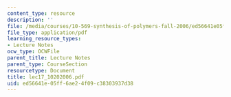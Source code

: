 ```yaml
---
content_type: resource
description: ''
file: /media/courses/10-569-synthesis-of-polymers-fall-2006/ed56641e05ff6ae24f09c38303937d38_lec17_10202006.pdf
file_type: application/pdf
learning_resource_types:
- Lecture Notes
ocw_type: OCWFile
parent_title: Lecture Notes
parent_type: CourseSection
resourcetype: Document
title: lec17_10202006.pdf
uid: ed56641e-05ff-6ae2-4f09-c38303937d38
---
```

